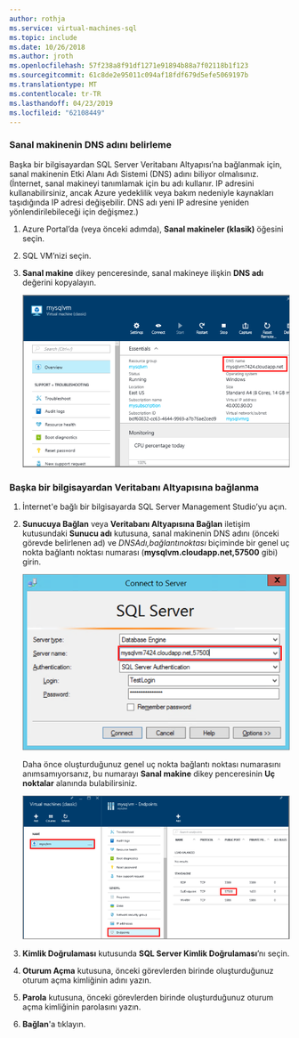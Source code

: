 ```yaml
---
author: rothja
ms.service: virtual-machines-sql
ms.topic: include
ms.date: 10/26/2018
ms.author: jroth
ms.openlocfilehash: 57f238a8f91df1271e91894b88a7f02118b1f123
ms.sourcegitcommit: 61c8de2e95011c094af18fdf679d5efe5069197b
ms.translationtype: MT
ms.contentlocale: tr-TR
ms.lasthandoff: 04/23/2019
ms.locfileid: "62108449"
---
```

### <a name="determine-the-dns-name-of-the-virtual-machine"></a>Sanal makinenin DNS adını belirleme
Başka bir bilgisayardan SQL Server Veritabanı Altyapısı’na bağlanmak için, sanal makinenin Etki Alanı Adı Sistemi (DNS) adını biliyor olmalısınız. (İnternet, sanal makineyi tanımlamak için bu adı kullanır. IP adresini kullanabilirsiniz, ancak Azure yedeklilik veya bakım nedeniyle kaynakları taşıdığında IP adresi değişebilir. DNS adı yeni IP adresine yeniden yönlendirilebileceği için değişmez.)  

1. Azure Portal’da (veya önceki adımda), **Sanal makineler (klasik)** öğesini seçin.
2. SQL VM’nizi seçin.
3. **Sanal makine** dikey penceresinde, sanal makineye ilişkin **DNS adı** değerini kopyalayın.
   
    ![DNS adı](./media/virtual-machines-sql-server-connection-steps/sql-vm-dns-name.png)

### <a name="connect-to-the-database-engine-from-another-computer"></a>Başka bir bilgisayardan Veritabanı Altyapısına bağlanma
1. İnternet'e bağlı bir bilgisayarda SQL Server Management Studio’yu açın.
2. **Sunucuya Bağlan** veya **Veritabanı Altyapısına Bağlan** iletişim kutusundaki **Sunucu adı** kutusuna, sanal makinenin DNS adını (önceki görevde belirlenen ad) ve *DNSAdı,bağlantınoktası* biçiminde bir genel uç nokta bağlantı noktası numarası (**mysqlvm.cloudapp.net,57500** gibi) girin.
   
    ![SSMS kullanarak bağlanma](./media/virtual-machines-sql-server-connection-steps/33Connect-SSMS.png)
   
    Daha önce oluşturduğunuz genel uç nokta bağlantı noktası numarasını anımsamıyorsanız, bu numarayı **Sanal makine** dikey penceresinin **Uç noktalar** alanında bulabilirsiniz.
   
    ![Genel Bağlantı Noktası](./media/virtual-machines-sql-server-connection-steps/sql-vm-port-number.png)
3. **Kimlik Doğrulaması** kutusunda **SQL Server Kimlik Doğrulaması**’nı seçin.
4. **Oturum Açma** kutusuna, önceki görevlerden birinde oluşturduğunuz oturum açma kimliğinin adını yazın.
5. **Parola** kutusuna, önceki görevlerden birinde oluşturduğunuz oturum açma kimliğinin parolasını yazın.
6. **Bağlan**'a tıklayın.

